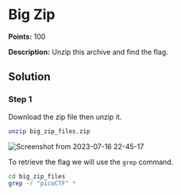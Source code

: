 # Big Zip


**Points:** 100

**Description:** Unzip this archive and find the flag.

## Solution 

### Step 1

Download the zip file then unzip it. 

```bash
unzip big_zip_files.zip
```

![Screenshot from 2023-07-16 22-45-17](https://github.com/HelsNetwork/CTF-writeups/assets/87879515/cc185f3e-63df-4f4e-a984-f37a8afc730e)

To retrieve the flag we will use the `grep` command. 

```bash
cd big_zip_files
grep -r "picoCTF" * 
```
